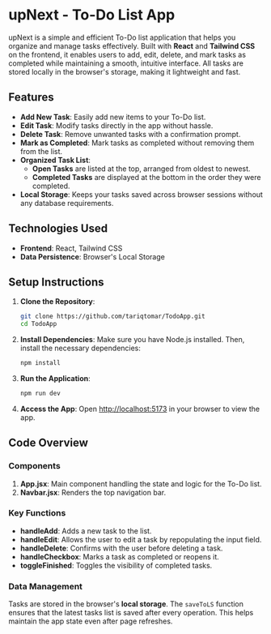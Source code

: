 # upNext - To-Do List App

upNext is a simple and efficient To-Do list application that helps you organize and manage tasks effectively. Built with **React** and **Tailwind CSS** on the frontend, it enables users to add, edit, delete, and mark tasks as completed while maintaining a smooth, intuitive interface. All tasks are stored locally in the browser's storage, making it lightweight and fast.

## Features

- **Add New Task**: Easily add new items to your To-Do list.
- **Edit Task**: Modify tasks directly in the app without hassle.
- **Delete Task**: Remove unwanted tasks with a confirmation prompt.
- **Mark as Completed**: Mark tasks as completed without removing them from the list.
- **Organized Task List**:
  - **Open Tasks** are listed at the top, arranged from oldest to newest.
  - **Completed Tasks** are displayed at the bottom in the order they were completed.
- **Local Storage**: Keeps your tasks saved across browser sessions without any database requirements.

## Technologies Used

- **Frontend**: React, Tailwind CSS
- **Data Persistence**: Browser's Local Storage

## Setup Instructions

1. **Clone the Repository**:
    ```bash
    git clone https://github.com/tariqtomar/TodoApp.git
    cd TodoApp
    ```

2. **Install Dependencies**:
    Make sure you have Node.js installed. Then, install the necessary dependencies:
    ```bash
    npm install
    ```

3. **Run the Application**:
    ```bash
    npm run dev
    ```

4. **Access the App**:
    Open [http://localhost:5173](http://localhost:5173) in your browser to view the app.

## Code Overview

### Components

1. **App.jsx**: Main component handling the state and logic for the To-Do list.
2. **Navbar.jsx**: Renders the top navigation bar.

### Key Functions

- **handleAdd**: Adds a new task to the list.
- **handleEdit**: Allows the user to edit a task by repopulating the input field.
- **handleDelete**: Confirms with the user before deleting a task.
- **handleCheckbox**: Marks a task as completed or reopens it.
- **toggleFinished**: Toggles the visibility of completed tasks.

### Data Management

Tasks are stored in the browser's **local storage**. The `saveToLS` function ensures that the latest tasks list is saved after every operation. This helps maintain the app state even after page refreshes.

